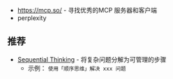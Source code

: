 
- https://mcp.so/ -  寻找优秀的MCP 服务器和客户端
- perplexity

## 推荐
- [Sequential Thinking](https://github.com/modelcontextprotocol/servers/tree/HEAD/src/sequentialthinking) -  将复杂问题分解为可管理的步骤
	- 示例： `使用「顺序思维」解决 xxx 问题`
